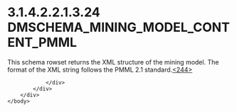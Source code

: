 <html dir="LTR" xmlns:mshelp="http://msdn.microsoft.com/mshelp" xmlns:ddue="http://ddue.schemas.microsoft.com/authoring/2003/5" xmlns:xlink="http://www.w3.org/1999/xlink" xmlns:tool="http://www.microsoft.com/tooltip">
    <head>
        <meta http-equiv="Content-Type" content="text/html; CHARSET=utf-8"></meta>
        <meta name="save" content="history"></meta>
        <title>3.1.4.2.2.1.3.24 DMSCHEMA_MINING_MODEL_CONTENT_PMML</title>
        <xml>
            <mshelp:toctitle title="3.1.4.2.2.1.3.24 DMSCHEMA_MINING_MODEL_CONTENT_PMML"></mshelp:toctitle>
            <mshelp:rltitle title="[MS-SSAS]: DMSCHEMA_MINING_MODEL_CONTENT_PMML"></mshelp:rltitle>
            <mshelp:keyword index="A" term="91457451-4593-4034-99e3-9b587306d5f8"></mshelp:keyword>
            <mshelp:attr name="DCSext.ContentType" value="open specification"></mshelp:attr>
            <mshelp:attr name="AssetID" value="91457451-4593-4034-99e3-9b587306d5f8"></mshelp:attr>
            <mshelp:attr name="TopicType" value="kbRef"></mshelp:attr>
            <mshelp:attr name="DCSext.Title" value="[MS-SSAS]: DMSCHEMA_MINING_MODEL_CONTENT_PMML" />
        </xml>
    </head>
    <body>
        <div id="header">
            <h1 class="heading">3.1.4.2.2.1.3.24 DMSCHEMA_MINING_MODEL_CONTENT_PMML</h1>
        </div>
        <div id="mainSection">
            <div id="mainBody">
                <div id="allHistory" class="saveHistory"></div>
                <div id="sectionSection0" class="section" name="collapseableSection">
                    

<p>This schema rowset returns the XML structure of the mining
model. The format of the XML string follows the PMML 2.1 standard.<a id="Appendix_A_Target_244"></a><a href="b9ac4859-2662-44ca-b131-9addd8b953dc.html#Appendix_A_244" aria-label="Product behavior note 244">&lt;244&gt;</a></p>


                </div>
            </div>
        </div>
    </body>
</html>